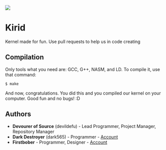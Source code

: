 <img src="https://cdn.discordapp.com/attachments/437310430721998848/447114026506387457/ObaKiridLogo.png"/>

# Kirid
Kernel made for fun. Use pull requests to help us in code creating
## Compilation
Only tools what you need are: GCC, G++, NASM, and LD. To compile it, use that command:
```
$ make
```
And now, congratulations. You did this and you compiled our kernel on your computer. Good fun and no bugs! :D

## Authors
* **Devourer of Source** (devildefu) - Lead Programmer, Project Manager, Repository Manager
* **Dark Destroyer** (dark565) - Programmer - [Account](https://github.com/Dark565)
* **Firstbober** - Programmer, Designer - [Account](https://github.com/Firstbober)
